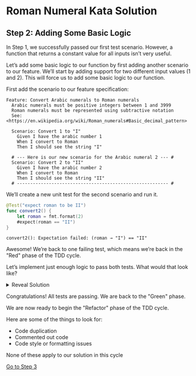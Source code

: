 # Roman Numeral Kata Solution

## Step 2: Adding Some Basic Logic

In Step 1, we successfully passed our first test scenario. However, a function that returns a constant value for all
inputs isn’t very useful.

Let’s add some basic logic to our function by first adding another scenario to our feature. We’ll start by adding
support for two different input values (1 and 2). This will force us to add some basic logic to our function.

First add the scenario to our feature specification:

```gherkin
Feature: Convert Arabic numerals to Roman numerals
  Arabic numerals must be positive integers between 1 and 3999
  Roman numerals must be represented using subtractive notation
  See: <https://en.wikipedia.org/wiki/Roman_numerals#Basic_decimal_pattern>

  Scenario: Convert 1 to "I"
    Given I have the arabic number 1
    When I convert to Roman
    Then I should see the string "I"

  # --- Here is our new scenario for the Arabic numeral 2 --- #
  Scenario: Convert 2 to "II"
    Given I have the arabic number 2
    When I convert to Roman
    Then I should see the string "II"
  # --------------------------------------------------------- #
```

We’ll create a new unit test for the second scenario and run it.

```swift
@Test("expect roman to be II")
func convert2() {
    let roman = fmt.format(2)
    #expect(roman == "II")
}
```

```text
convert2(): Expectation failed: (roman → "I") == "II"
```

Awesome! We’re back to one failing test, which means we’re back in the "Red" phase of the TDD cycle.

Let’s implement just enough logic to pass both tests. What would that look like?

<details>

<summary>Reveal Solution</summary>

### This should work

```swift
func format(_ arabic: Int) -> String {
    if arabic == 2 {
        return "II"
    }
    return "I"
}
```

</details>

Congratulations! All tests are passing. We are back to the "Green" phase.

We are now ready to begin the "Refactor" phase of the TDD cycle.

Here are some of the things to look for:

* Code duplication
* Commented out code
* Code style or formatting issues

None of these apply to our solution in this cycle

[Go to Step 3](./Step_03.md)
